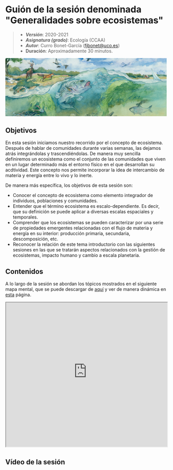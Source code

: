 # Guión de la sesión denominada "Generalidades sobre ecosistemas"


> + **_Versión_**: 2020-2021
> + **_Asignatura (grado)_**: Ecología (CCAA)
> + **_Autor_**: Curro Bonet-García (fjbonet@uco.es)
> + **Duración**: Aproximadamente 30 minutos.

<img src="https://github.com/aprendiendo-cosas/Te_ecosistemas_ecologia_ccaa/raw/main/imagenes/portada.jpg" alt="portada" style="zoom:150%;" />



## Objetivos 

En esta sesión iniciamos nuestro recorrido por el concepto de ecosistema. Después de hablar de comunidades durante varias semanas, las dejamos atrás integrándolas y trascendiéndolas. De manera muy sencilla definiremos un ecosistema como el conjunto de las comunidades que viven en un lugar determinado más el entorno físico en el que desarrollan su acdtividad. Este concepto nos permite incorporar la idea de intercambio de materia y energía entre lo vivo y lo inerte.

De manera más específica, los objetivos de esta sesión son:

 + Conocer el concepto de ecosistema como elemento integrador de individuos, poblaciones y comunidades.
 + Entender que el término ecosistema es escalo-dependiente. Es decir, que su definición se puede aplicar a diversas escalas espaciales y temporales.
 + Comprender que los ecosistemas se pueden caracterizar por una serie de propiedades emergentes relacionadas con el flujo de materia y energía en su interior: producción primaria, secundaria, descomposición, etc.
 + Reconocer la relación de este tema introductorio con las siguientes sesiones en las que se tratarán aspectos relacionados con la gestión de ecosistemas, impacto humano y cambio a escala planetaria. 



 ## Contenidos
A lo largo de la sesión se abordan los tópicos mostrados en el siguiente mapa mental, que se puede descargar de [aquí](https://github.com/aprendiendo-cosas/Te_ecosistemas_ecologia_ccaa/raw/main/presentacion/Ecosistemas_generalidades.xmind) y ver de  manera dinámica en [esta](https://aprendiendo-cosas.github.io/Te_ecosistemas_ecologia_ccaa/presentacion/ecosistemas.html) página.

<iframe
  src="https://aprendiendo-cosas.github.io/Te_ecosistemas_ecologia_ccaa/presentacion/ecosistemas.html"
  style="width:100%; height:450px;"
></iframe>


## Vídeo de la sesión

